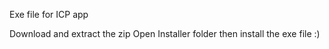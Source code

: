 Exe file for ICP app

Download and extract the zip
Open Installer folder then install the exe file :)
